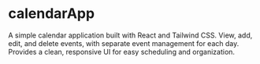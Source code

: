 # calendarApp
A simple calendar application built with React and Tailwind CSS. View, add, edit, and delete events, with separate event management for each day. Provides a clean, responsive UI for easy scheduling and organization.
